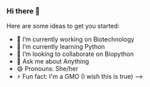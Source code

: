 ### Hi there 👋

Here are some ideas to get you started:

- 🔭 I’m currently working on Biotechnology 
- 🌱 I’m currently learning Python
- 👯 I’m looking to collaborate on Biopython
- 💬 Ask me about Anything
- 😄 Pronouns: She/her
- ⚡ Fun fact: I'm a GMO (I wish this is true)
-->

